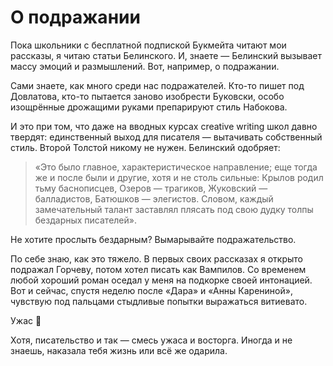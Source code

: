 
# О подражании

Пока школьники с бесплатной подпиской Букмейта читают мои рассказы, я читаю статьи Белинского. И, знаете — Белинский вызывает массу эмоций и размышлений. Вот, например, о подражании.

Сами знаете, как много среди нас подражателей. Кто-то пишет под Довлатова, кто-то пытается заново изобрести Буковски, особо изощрённые дрожащими руками препарируют стиль Набокова.

И это при том, что даже на вводных курсах creative writing школ давно твердят: единственный выход для писателя — вытачивать собственный стиль. Второй Толстой никому не нужен. Белинский одобряет:

> «Это было главное, характеристическое направление; еще тогда же и после были и другие, хотя и не столь сильные: Крылов родил тьму баснописцев, Озеров — трагиков, Жуковский — балладистов, Батюшков — элегистов. Словом, каждый замечательный талант заставлял плясать под свою дудку толпы бездарных писателей».

Не хотите прослыть бездарным? Вымарывайте подражательство. 

По себе знаю, как это тяжело. В первых своих рассказах я открыто подражал Горчеву, потом хотел писать как Вампилов. Со временем любой хороший роман оседал у меня на подкорке своей интонацией. Вот и сейчас, спустя неделю после «Дара» и «Анны Карениной», чувствую под пальцами стыдливые попытки выражаться витиевато.

Ужас 😬

Хотя, писательство и так — смесь ужаса и восторга. Иногда и не знаешь, наказала тебя жизнь или всё же одарила.
